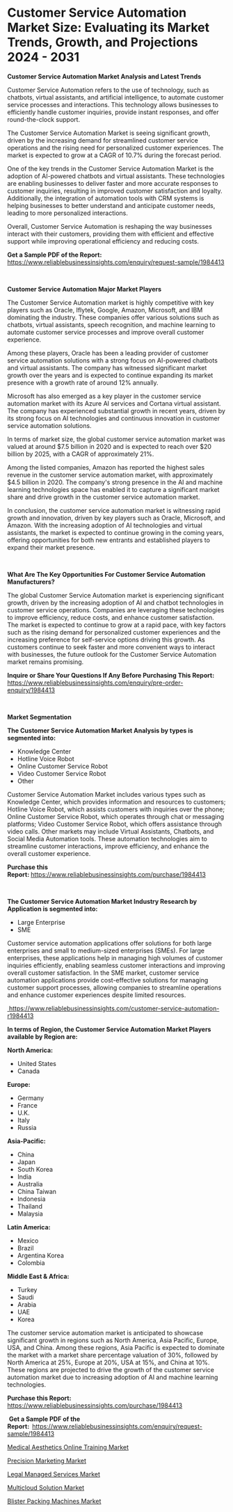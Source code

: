 <p><h1>Customer Service Automation Market Size: Evaluating its Market Trends, Growth, and Projections 2024 - 2031</h1></p><p><strong>Customer Service Automation Market Analysis and Latest Trends</strong></p>
<p><p>Customer Service Automation refers to the use of technology, such as chatbots, virtual assistants, and artificial intelligence, to automate customer service processes and interactions. This technology allows businesses to efficiently handle customer inquiries, provide instant responses, and offer round-the-clock support.</p><p>The Customer Service Automation Market is seeing significant growth, driven by the increasing demand for streamlined customer service operations and the rising need for personalized customer experiences. The market is expected to grow at a CAGR of 10.7% during the forecast period. </p><p>One of the key trends in the Customer Service Automation Market is the adoption of AI-powered chatbots and virtual assistants. These technologies are enabling businesses to deliver faster and more accurate responses to customer inquiries, resulting in improved customer satisfaction and loyalty. Additionally, the integration of automation tools with CRM systems is helping businesses to better understand and anticipate customer needs, leading to more personalized interactions.</p><p>Overall, Customer Service Automation is reshaping the way businesses interact with their customers, providing them with efficient and effective support while improving operational efficiency and reducing costs.</p></p>
<p><strong>Get a Sample PDF of the Report:&nbsp;</strong> <a href="https://www.reliablebusinessinsights.com/enquiry/request-sample/1984413">https://www.reliablebusinessinsights.com/enquiry/request-sample/1984413</a></p>
<p>&nbsp;</p>
<p><strong>Customer Service Automation Major Market Players</strong></p>
<p><p>The Customer Service Automation market is highly competitive with key players such as Oracle, Iflytek, Google, Amazon, Microsoft, and IBM dominating the industry. These companies offer various solutions such as chatbots, virtual assistants, speech recognition, and machine learning to automate customer service processes and improve overall customer experience.</p><p>Among these players, Oracle has been a leading provider of customer service automation solutions with a strong focus on AI-powered chatbots and virtual assistants. The company has witnessed significant market growth over the years and is expected to continue expanding its market presence with a growth rate of around 12% annually.</p><p>Microsoft has also emerged as a key player in the customer service automation market with its Azure AI services and Cortana virtual assistant. The company has experienced substantial growth in recent years, driven by its strong focus on AI technologies and continuous innovation in customer service automation solutions.</p><p>In terms of market size, the global customer service automation market was valued at around $7.5 billion in 2020 and is expected to reach over $20 billion by 2025, with a CAGR of approximately 21%.</p><p>Among the listed companies, Amazon has reported the highest sales revenue in the customer service automation market, with approximately $4.5 billion in 2020. The company's strong presence in the AI and machine learning technologies space has enabled it to capture a significant market share and drive growth in the customer service automation market.</p><p>In conclusion, the customer service automation market is witnessing rapid growth and innovation, driven by key players such as Oracle, Microsoft, and Amazon. With the increasing adoption of AI technologies and virtual assistants, the market is expected to continue growing in the coming years, offering opportunities for both new entrants and established players to expand their market presence.</p></p>
<p>&nbsp;</p>
<p><strong>What Are The Key Opportunities For Customer Service Automation Manufacturers?</strong></p>
<p><p>The global Customer Service Automation market is experiencing significant growth, driven by the increasing adoption of AI and chatbot technologies in customer service operations. Companies are leveraging these technologies to improve efficiency, reduce costs, and enhance customer satisfaction. The market is expected to continue to grow at a rapid pace, with key factors such as the rising demand for personalized customer experiences and the increasing preference for self-service options driving this growth. As customers continue to seek faster and more convenient ways to interact with businesses, the future outlook for the Customer Service Automation market remains promising.</p></p>
<p><strong>Inquire or Share Your Questions If Any Before Purchasing This Report:</strong> <a href="https://www.reliablebusinessinsights.com/enquiry/pre-order-enquiry/1984413">https://www.reliablebusinessinsights.com/enquiry/pre-order-enquiry/1984413</a></p>
<p>&nbsp;</p>
<p><strong>Market Segmentation</strong></p>
<p><strong>The Customer Service Automation Market Analysis by types is segmented into:</strong></p>
<p><ul><li>Knowledge Center</li><li>Hotline Voice Robot</li><li>Online Customer Service Robot</li><li>Video Customer Service Robot</li><li>Other</li></ul></p>
<p><p>Customer Service Automation Market includes various types such as Knowledge Center, which provides information and resources to customers; Hotline Voice Robot, which assists customers with inquiries over the phone; Online Customer Service Robot, which operates through chat or messaging platforms; Video Customer Service Robot, which offers assistance through video calls. Other markets may include Virtual Assistants, Chatbots, and Social Media Automation tools. These automation technologies aim to streamline customer interactions, improve efficiency, and enhance the overall customer experience.</p></p>
<p><strong>Purchase this Report:&nbsp;</strong><a href="https://www.reliablebusinessinsights.com/purchase/1984413">https://www.reliablebusinessinsights.com/purchase/1984413</a></p>
<p>&nbsp;</p>
<p><strong>The Customer Service Automation Market Industry Research by Application is segmented into:</strong></p>
<p><ul><li>Large Enterprise</li><li>SME</li></ul></p>
<p><p>Customer service automation applications offer solutions for both large enterprises and small to medium-sized enterprises (SMEs). For large enterprises, these applications help in managing high volumes of customer inquiries efficiently, enabling seamless customer interactions and improving overall customer satisfaction. In the SME market, customer service automation applications provide cost-effective solutions for managing customer support processes, allowing companies to streamline operations and enhance customer experiences despite limited resources.</p></p>
<p><a href="https://www.reliablebusinessinsights.com/customer-service-automation-r1984413">&nbsp;https://www.reliablebusinessinsights.com/customer-service-automation-r1984413</a></p>
<p><strong>In terms of Region, the Customer Service Automation Market Players available by Region are:</strong></p>
<p>
    <p> <strong> North America: </strong>
        <ul>
            <li>United States</li>
            <li>Canada</li>
        </ul>
        </p> 
    <p> <strong> Europe: </strong>
        <ul>
            <li>Germany</li>
            <li>France</li>
            <li>U.K.</li>
            <li>Italy</li>
            <li>Russia</li>
        </ul>
        </p> 
    <p> <strong> Asia-Pacific: </strong>
        <ul>
            <li>China</li>
            <li>Japan</li>
            <li>South Korea</li>
            <li>India</li>
            <li>Australia</li>
            <li>China Taiwan</li>
            <li>Indonesia</li>
            <li>Thailand</li>
            <li>Malaysia</li>
        </ul>
        </p> 
    <p> <strong> Latin America: </strong>
        <ul>
            <li>Mexico</li>
            <li>Brazil</li>
            <li>Argentina Korea</li>
            <li>Colombia</li>
        </ul>
        </p> 
    <p> <strong> Middle East & Africa: </strong>
        <ul>
            <li>Turkey</li>
            <li>Saudi</li>
            <li>Arabia</li>
            <li>UAE</li>
            <li>Korea</li>
        </ul>
    </p>
    </p>
<p><p>The customer service automation market is anticipated to showcase significant growth in regions such as North America, Asia Pacific, Europe, USA, and China. Among these regions, Asia Pacific is expected to dominate the market with a market share percentage valuation of 30%, followed by North America at 25%, Europe at 20%, USA at 15%, and China at 10%. These regions are projected to drive the growth of the customer service automation market due to increasing adoption of AI and machine learning technologies.</p></p>
<p><strong>Purchase this Report: </strong><a href="https://www.reliablebusinessinsights.com/purchase/1984413">https://www.reliablebusinessinsights.com/purchase/1984413</a></p>
<p>&nbsp;<strong>Get a Sample PDF of the Report:&nbsp;&nbsp;</strong><a href="https://www.reliablebusinessinsights.com/enquiry/request-sample/1984413">https://www.reliablebusinessinsights.com/enquiry/request-sample/1984413</a></p>
<p><strong></strong></p>
<p><p><a href="https://www.linkedin.com/pulse/medical-aesthetics-online-training-market-size-type-aesthetic-b4x7e">Medical Aesthetics Online Training Market</a></p><p><a href="https://www.linkedin.com/pulse/precision-marketing-market-industry-trends-forecast-period-ewo3e">Precision Marketing Market</a></p><p><a href="https://github.com/RoccoManning/Market-Research-Report-List-6/blob/main/legal-managed-services-market.md">Legal Managed Services Market</a></p><p><a href="https://github.com/gulaimolin/Market-Research-Report-List-5/blob/main/multicloud-solution-market.md">Multicloud Solution Market</a></p><p><a href="https://issuu.com/reportprime-2/docs/blister-packing-machines-market-size-2030.pptx">Blister Packing Machines Market</a></p></p>